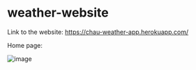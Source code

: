 # weather-website
Link to the website: https://chau-weather-app.herokuapp.com/

Home page:


![image](https://user-images.githubusercontent.com/56485471/135903834-bb0e8a38-5737-47b3-857c-effe64d37153.png)

